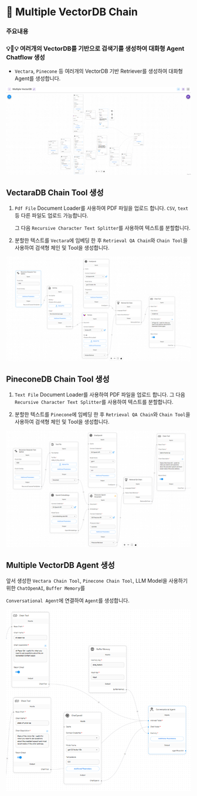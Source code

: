 # 🤖 Multiple VectorDB Chain

### **주요내용**

### **💡👀💡 여러개의 VectorDB를 기반으로 검색기를 생성하여 대화형 Agent Chatflow 생성**

- `Vectara`, `Pinecone` 등 여러개의 VectorDB 기반 Retriever를 생성하여 대화형 Agent를 생성합니다.


<img src="./images/Multiple VectorDB/Multiple Vector DB.png" alt="API Agent OpenAI">


## VectaraDB Chain Tool 생성

1. `Pdf File` Document Loader를 사용하여 PDF 파일을 업로드 합니다. `CSV`, `text`등 다른 파일도 업로드 가능합니다.

    그 다음 `Recursive Character Text Splitter`를 사용하여 텍스트를 분할합니다.

2. 분할한 텍스트를 `Vectara`에 임베딩 한 후 `Retrieval QA Chain`와 `Chain Tool`을 사용하여 검색형 체인 및 Tool을 생성합니다.

<img src="./images/Multiple VectorDB/Multiple Vectara.png">


## PineconeDB Chain Tool 생성

1. `Text File` Document Loader를 사용하여 PDF 파일을 업로드 합니다. 그 다음 `Recursive Character Text Splitter`를 사용하여 텍스트를 분할합니다.

2. 분할한 텍스트를 `Pinecone`에 임베딩 한 후 `Retrieval QA Chain`와 `Chain Tool`을 사용하여 검색형 체인 및 Tool을 생성합니다.

<img src="./images/Multiple VectorDB/Multiple Pinecone.png">


## Multiple VectorDB Agent 생성

앞서 생성한 `Vectara Chain Tool`, `Pinecone Chain Tool`, LLM Model을 사용하기 위한 `ChatOpenAI`, `Buffer Memory`를 

`Conversational Agent`에 연결하여 `Agent`를 생성합니다.

<img src="./images/Multiple VectorDB/Multiple Vector DB_Agent.png">